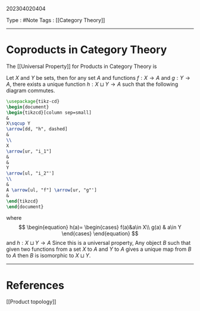 202304020404

Type : #Note
Tags : [[Category Theory]]

---
# Coproducts in Category Theory

The [[Universal Property]] for Products in Category Theory  is 

Let $X$ and $Y$ be sets, then for any set $A$ and functions $f:X\to A$ and $g:Y\to A$, there exists a unique function $h:X\sqcup Y\to A$ such that the following diagram commutes.
```tikz
\usepackage{tikz-cd}
\begin{document}
\begin{tikzcd}[column sep=small]
& 
X\sqcup Y 
\arrow[dd, "h", dashed] 
& 
\\
X 
\arrow[ur, "i_1"] 
&  
&
Y 
\arrow[ul, "i_2"']  
\\
& 
A \arrow[ul, "f"] \arrow[ur, "g"']
&
\end{tikzcd}
\end{document}
```
where 
$$
\begin{equation}
h(a)=
\begin{cases}
f(a)&a\in X\\
g(a) & a\in Y 
\end{cases}
\end{equation}
$$
and $h:X\sqcup Y\to A$
Since this is a universal property, Any object $B$ such that given two functions from a set $X$ to $A$ and $Y$ to $A$ gives a unique map from $B$ to $A$ then $B$ is isomorphic to $X\sqcup Y$.


---
# References
[[Product topology]]
